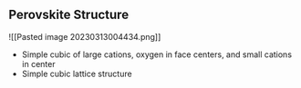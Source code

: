 ## Perovskite Structure
![[Pasted image 20230313004434.png]]
- Simple cubic of large cations, oxygen in face centers, and small cations in center
- Simple cubic lattice structure